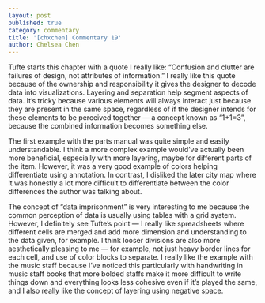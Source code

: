 ```yaml
---
layout: post
published: true
category: commentary
title: '[chxchen] Commentary 19'
author: Chelsea Chen
---
```

Tufte starts this chapter with a quote I really like: “Confusion and clutter are failures of design, not attributes of information.” I really like this quote because of the ownership and responsibility it gives the designer to decode data into visualizations. Layering and separation help segment aspects of data. It’s tricky because various elements will always interact just because they are present in the same space, regardless of if the designer intends for these elements to be perceived together — a concept known as “1+1=3”, because the combined information becomes something else.

The first example with the parts manual was quite simple and easily understandable. I think a more complex example would’ve actually been more beneficial, especially with more layering, maybe for different parts of the item. However, it was a very good example of colors helping differentiate using annotation. In contrast, I disliked the later city map where it was honestly a lot more difficult to differentiate between the color differences the author was talking about. 

The concept of “data imprisonment” is very interesting to me because the common perception of data is usually using tables with a grid system. However, I definitely see Tufte’s point — I really like spreadsheets where different cells are merged and add more dimension and understanding to the data given, for example. I think looser divisions are also more aesthetically pleasing to me — for example, not just heavy border lines for each cell, and use of color blocks to separate. I really like the example with the music staff because I’ve noticed this particularly with handwriting in music staff books that more bolded staffs make it more difficult to write things down and everything looks less cohesive even if it’s played the same, and I also really like the concept of layering using negative space.
